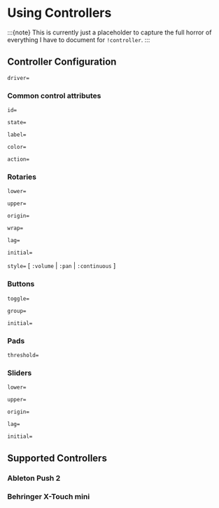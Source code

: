
# Using Controllers

:::{note}
This is currently just a placeholder to capture the full horror of everything I
have to document for `!controller`.
:::

## Controller Configuration

`driver=`

### Common control attributes

`id=`

`state=`

`label=`

`color=`

`action=`

### Rotaries

`lower=`

`upper=`

`origin=`

`wrap=`

`lag=`

`initial=`

`style=` [ `:volume` | `:pan` | `:continuous` ]

### Buttons

`toggle=`

`group=`

`initial=`

### Pads

`threshold=`

### Sliders

`lower=`

`upper=`

`origin=`

`lag=`

`initial=`

## Supported Controllers

### Ableton Push 2

### Behringer X-Touch mini
